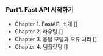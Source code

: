 ### Part1. Fast API 시작하기
- Chapter 1. FastAPI 소개 []
- Chapter 2. 라우팅 []
- Chapter 3. 응답 모델과 오류 처리 []
- Chapter 4. 템플릿팅 []
